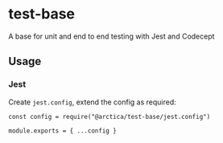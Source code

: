 # test-base

A base for unit and end to end testing with Jest and Codecept

## Usage

### Jest

Create `jest.config`, extend the config as required:

```
const config = require("@arctica/test-base/jest.config")

module.exports = { ...config }
```
